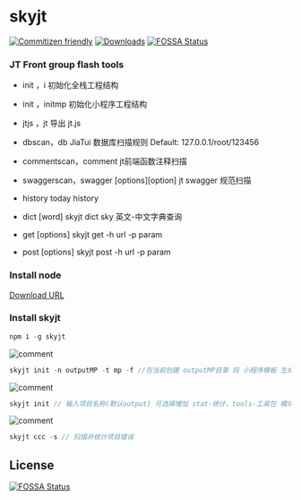 # skyjt

[![Commitizen friendly](https://img.shields.io/badge/commitizen-friendly-brightgreen.svg)](http://commitizen.github.io/cz-cli/)
[![Downloads](https://img.shields.io/npm/dy/skyjt.svg?style=popout)](https://img.shields.io/npm/dy/skyjt.svg?style=popout)
[![FOSSA Status](https://app.fossa.io/api/projects/git%2Bgithub.com%2Fkongnet%2Fsky.svg?type=shield)](https://app.fossa.io/projects/git%2Bgithub.com%2Fkongnet%2Fsky?ref=badge_shield)

### JT Front group flash tools

- init ，i 初始化全栈工程结构
- init ，initmp 初始化小程序工程结构

- jtjs ，jt 导出 jt.js

- dbscan，db JiaTui 数据库扫描规则 Default: 127.0.0.1/root/123456

- commentscan，comment jt前端函数注释扫描

- swaggerscan，swagger [options][option] jt swagger 规范扫描

- history today history

- dict [word] skyjt dict sky 英文-中文字典查询

- get [options] skyjt get -h url -p param

- post [options] skyjt post -h url -p param

### Install node

[Download URL ](https://nodejs.org/en/download/current/)

### Install skyjt

```js
npm i -g skyjt
```

![comment](https://github.com/kongnet/sky/raw/master/screenShot/1.gif)

```js
skyjt init -n outputMP -t mp -f //在当前创建 outputMP目录 将 小程序模板 生成在其下，并强制覆盖 已有的文件
```

![comment](https://raw.githubusercontent.com/soekchl/sky/master/screenShot/skyjt_init_model.gif)

```js
skyjt init // 输入项目名称(默认output) 可选择增加 stat-统计，tools-工具包 模块 来创建项目
```

![comment](https://raw.githubusercontent.com/soekchl/sky/master/screenShot/qulityStat.gif)

```js
skyjt ccc -s // 扫描并统计项目错误
```

## License

[![FOSSA Status](https://app.fossa.io/api/projects/git%2Bgithub.com%2Fkongnet%2Fsky.svg?type=large)](https://app.fossa.io/projects/git%2Bgithub.com%2Fkongnet%2Fsky?ref=badge_large)
